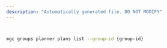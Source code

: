 ```yaml
---
description: "Automatically generated file. DO NOT MODIFY"
---
```


```bash


mgc groups planner plans list --group-id {group-id}

```